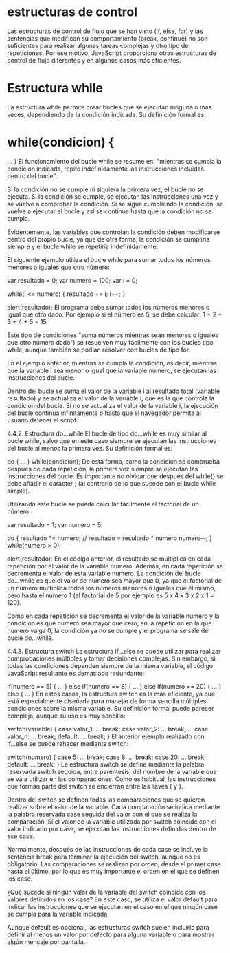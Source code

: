  # estructuras de control
Las estructuras de control de flujo que se han visto (if, else, for) y las sentencias que modifican su comportamiento (break, continue) no son suficientes para realizar algunas tareas complejas y otro tipo de repeticiones. Por ese motivo, JavaScript proporciona otras estructuras de control de flujo diferentes y en algunos casos más eficientes.

# Estructura while
La estructura while permite crear bucles que se ejecutan ninguna o más veces, dependiendo de la condición indicada. Su definición formal es:

# while(condicion) {
  ...
}
El funcionamiento del bucle while se resume en: "mientras se cumpla la condición indicada, repite indefinidamente las instrucciones incluidas dentro del bucle".

Si la condición no se cumple ni siquiera la primera vez, el bucle no se ejecuta. Si la condición se cumple, se ejecutan las instrucciones una vez y se vuelve a comprobar la condición. Si se sigue cumpliendo la condición, se vuelve a ejecutar el bucle y así se continúa hasta que la condición no se cumpla.

Evidentemente, las variables que controlan la condición deben modificarse dentro del propio bucle, ya que de otra forma, la condición se cumpliría siempre y el bucle while se repetiría indefinidamente.

El siguiente ejemplo utiliza el bucle while para sumar todos los números menores o iguales que otro número:

var resultado = 0;
var numero = 100;
var i = 0;

while(i <= numero) {
  resultado += i;
  i++;
}

alert(resultado);
El programa debe sumar todos los números menores o igual que otro dado. Por ejemplo si el número es 5, se debe calcular: 1 + 2 + 3 + 4 + 5 = 15

Este tipo de condiciones "suma números mientras sean menores o iguales que otro número dado") se resuelven muy fácilmente con los bucles tipo while, aunque también se podían resolver con bucles de tipo for.

En el ejemplo anterior, mientras se cumpla la condición, es decir, mientras que la variable i sea menor o igual que la variable numero, se ejecutan las instrucciones del bucle.

Dentro del bucle se suma el valor de la variable i al resultado total (variable resultado) y se actualiza el valor de la variable i, que es la que controla la condición del bucle. Si no se actualiza el valor de la variable i, la ejecución del bucle continua infinitamente o hasta que el navegador permita al usuario detener el script.

4.4.2. Estructura do...while
El bucle de tipo do...while es muy similar al bucle while, salvo que en este caso siempre se ejecutan las instrucciones del bucle al menos la primera vez. Su definición formal es:

do {
  ...
} while(condicion);
De esta forma, como la condición se comprueba después de cada repetición, la primera vez siempre se ejecutan las instrucciones del bucle. Es importante no olvidar que después del while() se debe añadir el carácter ; (al contrario de lo que sucede con el bucle while simple).

Utilizando este bucle se puede calcular fácilmente el factorial de un número:

var resultado = 1;
var numero = 5;

do {
  resultado *= numero;  // resultado = resultado * numero
  numero--;
} while(numero > 0);

alert(resultado);
En el código anterior, el resultado se multiplica en cada repetición por el valor de la variable numero. Además, en cada repetición se decrementa el valor de esta variable numero. La condición del bucle do...while es que el valor de numero sea mayor que 0, ya que el factorial de un número multiplica todos los números menores o iguales que él mismo, pero hasta el número 1 (el factorial de 5 por ejemplo es 5 x 4 x 3 x 2 x 1 = 120).

Como en cada repetición se decrementa el valor de la variable numero y la condición es que numero sea mayor que cero, en la repetición en la que numero valga 0, la condición ya no se cumple y el programa se sale del bucle do...while.

4.4.3. Estructura switch
La estructura if...else se puede utilizar para realizar comprobaciones múltiples y tomar decisiones complejas. Sin embargo, si todas las condiciones dependen siempre de la misma variable, el código JavaScript resultante es demasiado redundante:

if(numero == 5) {
  ...
}
else if(numero == 8) {
  ...
}
else if(numero == 20) {
  ...
}
else {
  ...
}
En estos casos, la estructura switch es la más eficiente, ya que está especialmente diseñada para manejar de forma sencilla múltiples condiciones sobre la misma variable. Su definición formal puede parecer compleja, aunque su uso es muy sencillo:

switch(variable) {
  case valor_1:
    ...
    break;
  case valor_2:
    ...
    break;
  ...
  case valor_n:
    ...
    break;
  default:
    ...
    break;
}
El anterior ejemplo realizado con if...else se puede rehacer mediante switch:

switch(numero) {
  case 5:
    ...
    break;
  case 8:
    ...
    break;
  case 20:
    ...
    break;
  default:
    ...
    break;
}
La estructura switch se define mediante la palabra reservada switch seguida, entre paréntesis, del nombre de la variable que se va a utilizar en las comparaciones. Como es habitual, las instrucciones que forman parte del switch se encierran entre las llaves { y }.

Dentro del switch se definen todas las comparaciones que se quieren realizar sobre el valor de la variable. Cada comparación se indica mediante la palabra reservada case seguida del valor con el que se realiza la comparación. Si el valor de la variable utilizada por switch coincide con el valor indicado por case, se ejecutan las instrucciones definidas dentro de ese case.

Normalmente, después de las instrucciones de cada case se incluye la sentencia break para terminar la ejecución del switch, aunque no es obligatorio. Las comparaciones se realizan por orden, desde el primer case hasta el último, por lo que es muy importante el orden en el que se definen los case.

¿Qué sucede si ningún valor de la variable del switch coincide con los valores definidos en los case? En este caso, se utiliza el valor default para indicar las instrucciones que se ejecutan en el caso en el que ningún case se cumpla para la variable indicada.

Aunque default es opcional, las estructuras switch suelen incluirlo para definir al menos un valor por defecto para alguna variable o para mostrar algún mensaje por pantalla.
